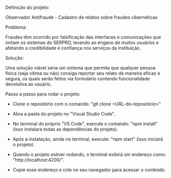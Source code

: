 Definição do projeto:

Observador Antifraude - Cadastro de relatos sobre fraudes cibernéticas

Problema:

Fraudes têm ocorrido por falsificação das interfaces e comunicações que imitam os sistemas do SERPRO, levando ao engano de muitos usuários e afetando a credibilidade e confiança nos serviços da instituição.

Solução:

Uma solução viável seria um sistema que permita que qualquer pessoa física (seja vítima ou não) consiga reportar seu relato de maneira eficaz e segura, os quais serão feitos via formulário contendo funcionalidade devolutiva ao usuário.

Passo a passo para rodar o projeto:

- Clone o repositório com o comando:
"git clone <URL-do-repositório>"

- Abra a pasta do projeto no "Visual Studio Code".

- No terminal do próprio "VS Code", execute o comando:
"npm install"
(isso instalará todas as dependências do projeto).

- Após a instalação, ainda no terminal, execute:
"npm start"
(isso iniciará o projeto).

- Quando o projeto estiver rodando, o terminal exibirá um endereço como:
"http://localhost:4200/".

- Copie esse endereço e cole no seu navegador para acessar o conteúdo.

